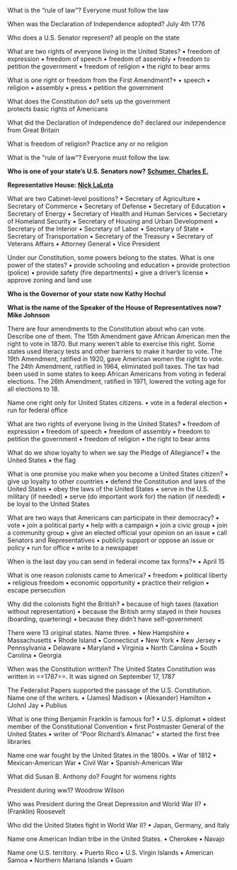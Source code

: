 What is the “rule of law”?
Everyone must follow the law

When was the Declaration of Independence adopted?
July 4th 1776

Who does a U.S. Senator represent?
all people on the state

What are two rights of everyone living in the United States?
▪ freedom of expression
▪ freedom of speech
▪ freedom of assembly
▪ freedom to petition the government
▪ freedom of religion
▪ the right to bear arms

What is one right or freedom from the First Amendment?*
▪ speech
▪ religion
▪ assembly
▪ press
▪ petition the government

What does the Constitution do?
sets up the government  
protects basic rights of Americans

What did the Declaration of Independence do?
declared our independence from Great Britain

What is freedom of religion?
Practice any or no religion

What is the "rule of law"?
Everyone must follow the law.

**Who is one of your state’s U.S. Senators now?**
**[Schumer, Charles E.](https://www.schumer.senate.gov/)**

**Representative House:**
**[Nick LaLota](https://lalota.house.gov/ "(opens in a new window)")**

What are two Cabinet-level positions? ▪ Secretary of Agriculture ▪ Secretary of Commerce ▪ Secretary of Defense ▪ Secretary of Education ▪ Secretary of Energy ▪ Secretary of Health and Human Services ▪ Secretary of Homeland Security ▪ Secretary of Housing and Urban Development ▪ Secretary of the Interior ▪ Secretary of Labor ▪ Secretary of State ▪ Secretary of Transportation ▪ Secretary of the Treasury ▪ Secretary of Veterans Affairs ▪ Attorney General ▪ Vice President

Under our Constitution, some powers belong to the states. What is one power of the states?
▪ provide schooling and education
▪ provide protection (police)
▪ provide safety (fire departments)
▪ give a driver’s license
▪ approve zoning and land use

**Who is the Governor of your state now**
**Kathy Hochul**

**What is the name of the Speaker of the House of Representatives now?**
**Mike Johnson**

There are four amendments to the Constitution about who can vote. Describe one of them.
The 15th Amendment gave African American men the right to vote in 1870. But many weren't able to exercise this right. Some states used literacy tests and other barriers to make it harder to vote.
The 19th Amendment, ratified in 1920, gave American women the right to vote.
The 24th Amendment, ratified in 1964, eliminated poll taxes. The tax had been used in some states to keep African Americans from voting in federal elections.
The 26th Amendment, ratified in 1971, lowered the voting age for all elections to 18.

Name one right only for United States citizens. ▪ vote in a federal election ▪ run for federal office

What are two rights of everyone living in the United States? ▪ freedom of expression ▪ freedom of speech ▪ freedom of assembly ▪ freedom to petition the government ▪ freedom of religion ▪ the right to bear arms

What do we show loyalty to when we say the Pledge of Allegiance? ▪ the United States ▪ the flag

What is one promise you make when you become a United States citizen?
▪ give up loyalty to other countries
▪ defend the Constitution and laws of the United States
▪ obey the laws of the United States
▪ serve in the U.S. military (if needed)
▪ serve (do important work for) the nation (if needed)
▪ be loyal to the United States

What are two ways that Americans can participate in their democracy? ▪ vote ▪ join a political party ▪ help with a campaign ▪ join a civic group ▪ join a community group ▪ give an elected official your opinion on an issue ▪ call Senators and Representatives ▪ publicly support or oppose an issue or policy ▪ run for office ▪ write to a newspaper

When is the last day you can send in federal income tax forms?* ▪ April 15

What is one reason colonists came to America? ▪ freedom ▪ political liberty ▪ religious freedom ▪ economic opportunity ▪ practice their religion ▪ escape persecution

Why did the colonists fight the British?
▪ because of high taxes (taxation without representation)
▪ because the British army stayed in their houses (boarding, quartering)
▪ because they didn’t have self-government

There were 13 original states. Name three.
▪ New Hampshire
▪ Massachusetts
▪ Rhode Island
▪ Connecticut
▪ New York
▪ New Jersey
▪ Pennsylvania
▪ Delaware
▪ Maryland
▪ Virginia
▪ North Carolina
▪ South Carolina
▪ Georgia

When was the Constitution written?
The United States Constitution was written in ==1787==. It was signed on September 17, 1787

The Federalist Papers supported the passage of the U.S. Constitution. Name one of the writers. ▪ (James) Madison ▪ (Alexander) Hamilton ▪ (John) Jay ▪ Publius

What is one thing Benjamin Franklin is famous for? ▪ U.S. diplomat ▪ oldest member of the Constitutional Convention ▪ first Postmaster General of the United States ▪ writer of “Poor Richard’s Almanac” ▪ started the first free libraries

Name one war fought by the United States in the 1800s. ▪ War of 1812 ▪ Mexican-American War ▪ Civil War ▪ Spanish-American War

What did Susan B. Anthony do?
Fought for womens rights

President during ww1? Woodrow Wilson

Who was President during the Great Depression and World War II?
▪ (Franklin) Roosevelt

Who did the United States fight in World War II? ▪ Japan, Germany, and Italy

Name one American Indian tribe in the United States.
▪ Cherokee
▪ Navajo

Name one U.S. territory. ▪ Puerto Rico ▪ U.S. Virgin Islands ▪ American Samoa ▪ Northern Mariana Islands ▪ Guam